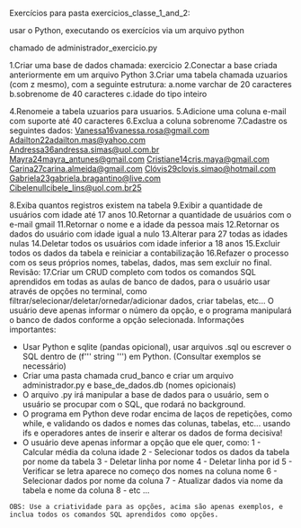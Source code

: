 Exercícios para pasta exercicios_classe_1_and_2:

usar o Python, executando os exercícios via um arquivo python

chamado de administrador_exercicio.py

1.Criar uma base de dados chamada: ​exercicio
2.Conectar a base criada anteriormente em um arquivo Python
3.Criar uma tabela chamada ​uzuarios​ (com z mesmo), com a seguinte estrutura:
    a.nome varchar de 20 caracteres
    b.sobrenome de 40 caracteres
    c.idade do tipo inteiro

4.Renomeie a tabela ​uzuarios​ para ​usuarios​.
5.Adicione uma coluna e-mail com suporte até 40 caracteres
6.Exclua a coluna sobrenome
7.Cadastre os seguintes dados:
    Vanessa16vanessa.rosa@gmail.com
    Adailton22adailton.mas@yahoo.com
    Andressa36andressa.simas@uol.com.br
    Mayra24mayra_antunes@gmail.com
    Cristiane14cris.maya@gmail.com
    Carina27carina.almeida@gmail.com
    Clóvis29clovis.simao@hotmail.com
    Gabriela23gabriela.bragantino@live.com
    Cibelenullcibele_lins@uol.com.br25

8.Exiba quantos registros existem na tabela
9.Exibir a quantidade de usuários com idade até 17 anos
10.Retornar a quantidade de usuários com o e-mail ​gmail
11.Retornar o nome e a idade da pessoa mais
12.Retornar os dados do usuário com idade igual a nulo
13.Alterar para 27 todas as idades nulas
14.Deletar todos os usuários com idade inferior a 18 anos
15.Excluir todos os dados da tabela e reiniciar a contabilização
16.Refazer o processo com os seus próprios nomes, tabelas, dados, mas sem excluir no final. 
Revisão:
17.Criar um CRUD completo com todos os comandos SQL aprendidos em todas as aulas de banco de dados, para o usuário usar através de opções no terminal,
  como filtrar/selecionar/deletar/ornedar/adicionar dados, criar tabelas, etc... 
  O usuário deve apenas informar o número da opção, e o programa manipulará o banco de dados conforme a opção selecionada.
  Informações importantes:
   - Usar Python e sqlite (pandas opicional), usar arquivos .sql ou escrever o SQL dentro de (f''' string ''') em Python. (Consultar exemplos se necessário)
   - Criar uma pasta chamada crud_banco e criar um arquivo administrador.py e base_de_dados.db (nomes opicionais)
   - O arquivo .py irá manipular a base de dados para o usuário, sem o usuário se procupar com o SQL, que rodará no background.
   - O programa em Python deve rodar encima de laços de repetições, como while, e validando os dados e nomes das colunas,
     tabelas, etc... usando ifs e operadores antes de inserir e alterar os dados de forma decisiva! 
   - O usuário deve apenas informar a opção que ele quer, como:
        1 - Calcular média da coluna idade
        2 - Selecionar todos os dados da tabela por nome da tabela
        3 - Deletar linha por nome
        4 - Deletar linha por id
        5 - Verificar se letra aparece no começo dos nomes na coluna nome
        6 - Selecionar dados por nome da coluna
        7 - Atualizar dados via nome da tabela e nome da coluna
        8 - etc ...
        
    OBS: Use a criatividade para as opções, acima são apenas exemplos, e inclua todos os comandos SQL aprendidos como opções.
